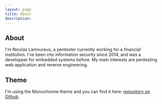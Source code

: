 ```yaml
---
layout: page
title: About
description: 
---
```

## About
I'm Nicolas Lamoureux, a pentester currently working for a financial institution. I've been into information security since 2014, and was a developper for embedded systems before.
My main interests are pentesting web application and reverse engineering.

## Theme
I'm using the Monochrome theme and you can find it here: [repository on Github](https://github.com/thereviewindex/monochrome/).

